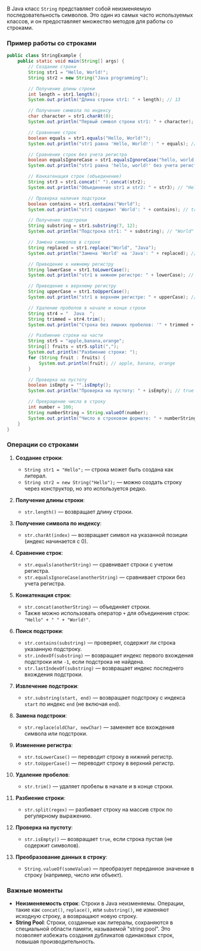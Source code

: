 В Java класс `String` представляет собой неизменяемую последовательность символов. Это один из самых часто используемых классов, и он предоставляет множество методов для работы со строками.

### Пример работы со строками

```java
public class StringExample {
    public static void main(String[] args) {
        // Создание строки
        String str1 = "Hello, World!";
        String str2 = new String("Java programming");

        // Получение длины строки
        int length = str1.length();
        System.out.println("Длина строки str1: " + length); // 13

        // Получение символа по индексу
        char character = str1.charAt(0);
        System.out.println("Первый символ строки str1: " + character); // 'H'

        // Сравнение строк
        boolean equals = str1.equals("Hello, World!");
        System.out.println("str1 равна 'Hello, World!': " + equals); // true

        // Сравнение строк без учета регистра
        boolean equalsIgnoreCase = str1.equalsIgnoreCase("hello, world!");
        System.out.println("str1 равна 'hello, world!' без учета регистра: " + equalsIgnoreCase); // true

        // Конкатенация строк (объединение)
        String str3 = str1.concat(" ").concat(str2);
        System.out.println("Объединение str1 и str2: " + str3); // "Hello, World! Java programming"

        // Проверка наличия подстроки
        boolean contains = str1.contains("World");
        System.out.println("str1 содержит 'World': " + contains); // true

        // Получение подстроки
        String substring = str1.substring(7, 12);
        System.out.println("Подстрока str1: " + substring); // "World"

        // Замена символов в строке
        String replaced = str1.replace("World", "Java");
        System.out.println("Замена 'World' на 'Java': " + replaced); // "Hello, Java!"

        // Приведение к нижнему регистру
        String lowerCase = str1.toLowerCase();
        System.out.println("str1 в нижнем регистре: " + lowerCase); // "hello, world!"

        // Приведение к верхнему регистру
        String upperCase = str1.toUpperCase();
        System.out.println("str1 в верхнем регистре: " + upperCase); // "HELLO, WORLD!"

        // Удаление пробелов в начале и конце строки
        String str4 = "  Java  ";
        String trimmed = str4.trim();
        System.out.println("Строка без лишних пробелов: '" + trimmed + "'"); // "Java"

        // Разбиение строки на части
        String str5 = "apple,banana,orange";
        String[] fruits = str5.split(",");
        System.out.println("Разбиение строки: ");
        for (String fruit : fruits) {
            System.out.println(fruit); // apple, banana, orange
        }

        // Проверка на пустоту
        boolean isEmpty = "".isEmpty();
        System.out.println("Проверка на пустоту: " + isEmpty); // true

        // Превращение числа в строку
        int number = 100;
        String numberString = String.valueOf(number);
        System.out.println("Число в строковом формате: " + numberString); // "100"
    }
}
```

### Операции со строками

1. **Создание строки**:
    - `String str1 = "Hello";` — строка может быть создана как литерал.
    - `String str2 = new String("Hello");` — можно создать строку через конструктор, но это используется редко.

2. **Получение длины строки**:
    - `str.length()` — возвращает длину строки.

3. **Получение символа по индексу**:
    - `str.charAt(index)` — возвращает символ на указанной позиции (индекс начинается с 0).

4. **Сравнение строк**:
    - `str.equals(anotherString)` — сравнивает строки с учетом регистра.
    - `str.equalsIgnoreCase(anotherString)` — сравнивает строки без учета регистра.

5. **Конкатенация строк**:
    - `str.concat(anotherString)` — объединяет строки.
    - Также можно использовать оператор `+` для объединения строк: `"Hello" + " " + "World!"`.

6. **Поиск подстроки**:
    - `str.contains(substring)` — проверяет, содержит ли строка указанную подстроку.
    - `str.indexOf(substring)` — возвращает индекс первого вхождения подстроки или `-1`, если подстрока не найдена.
    - `str.lastIndexOf(substring)` — возвращает индекс последнего вхождения подстроки.

7. **Извлечение подстроки**:
    - `str.substring(start, end)` — возвращает подстроку с индекса `start` по индекс `end` (не включая `end`).

8. **Замена подстроки**:
    - `str.replace(oldChar, newChar)` — заменяет все вхождения символа или подстроки.

9. **Изменение регистра**:
    - `str.toLowerCase()` — переводит строку в нижний регистр.
    - `str.toUpperCase()` — переводит строку в верхний регистр.

10. **Удаление пробелов**:
    - `str.trim()` — удаляет пробелы в начале и в конце строки.

11. **Разбиение строки**:
    - `str.split(regex)` — разбивает строку на массив строк по регулярному выражению.

12. **Проверка на пустоту**:
    - `str.isEmpty()` — возвращает `true`, если строка пустая (не содержит символов).

13. **Преобразование данных в строку**:
    - `String.valueOf(someValue)` — преобразует переданное значение в строку (например, число или объект).

### Важные моменты

- **Неизменяемость строк**: Строки в Java неизменяемы. Операции, такие как `concat()`, `replace()`, или `substring()`, не изменяют исходную строку, а возвращают новую строку.
- **String Pool**: Строки, созданные как литералы, сохраняются в специальной области памяти, называемой "string pool". Это позволяет избежать создания дубликатов одинаковых строк, повышая производительность.

